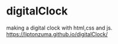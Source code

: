 # digitalClock
making a digital clock with html,css and js.
https://liptonzuma.github.io/digitalClock/
